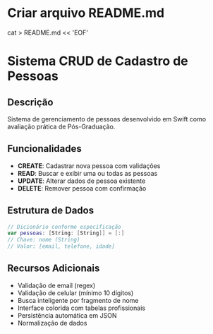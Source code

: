 # Criar arquivo README.md
cat > README.md << 'EOF'
# Sistema CRUD de Cadastro de Pessoas

##  Descrição
Sistema de gerenciamento de pessoas desenvolvido em Swift como avaliação prática de Pós-Graduação.

##  Funcionalidades
-  **CREATE**: Cadastrar nova pessoa com validações
-  **READ**: Buscar e exibir uma ou todas as pessoas
-  **UPDATE**: Alterar dados de pessoa existente
-  **DELETE**: Remover pessoa com confirmação

##  Estrutura de Dados
```swift
// Dicionário conforme especificação
var pessoas: [String: [String]] = [:]
// Chave: nome (String)
// Valor: [email, telefone, idade]
```

##  Recursos Adicionais
- Validação de email (regex)
- Validação de celular (mínimo 10 dígitos)
- Busca inteligente por fragmento de nome
- Interface colorida com tabelas profissionais
- Persistência automática em JSON
- Normalização de dados
